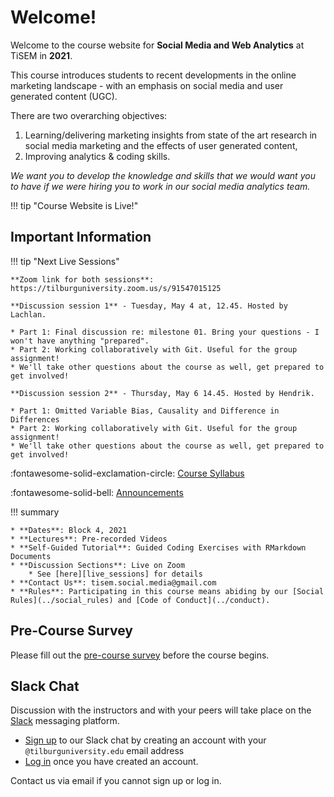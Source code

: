 # Welcome!

Welcome to the course website for **Social Media and Web Analytics** at TiSEM in **2021**.

This course introduces students to recent developments in the online marketing landscape - with an emphasis on social media and user generated content (UGC).

There are two overarching objectives:

1. Learning/delivering marketing insights from state of the art research in social media marketing and the effects of user generated content,
2. Improving analytics & coding skills.

 *We want you to develop the knowledge and skills that we would want you to have if we were hiring you to work in our social media analytics team.*

<!-- !!! bug "Site Under Development"

    We are currently developing this site in the lead up to the 2021 start date in April.
    
    **Please check back in closer to April 12, 2021 to find the most up to date information.** -->

!!! tip "Course Website is Live!"


## Important Information

!!! tip "Next Live Sessions"

    **Zoom link for both sessions**: https://tilburguniversity.zoom.us/s/91547015125

    **Discussion session 1** - Tuesday, May 4 at, 12.45. Hosted by Lachlan.
    
    * Part 1: Final discussion re: milestone 01. Bring your questions - I won't have anything "prepared".
    * Part 2: Working collaboratively with Git. Useful for the group assignment!
    * We'll take other questions about the course as well, get prepared to get involved!

    **Discussion session 2** - Thursday, May 6 14.45. Hosted by Hendrik.
    
    * Part 1: Omitted Variable Bias, Causality and Difference in Differences
    * Part 2: Working collaboratively with Git. Useful for the group assignment!
    * We'll take other questions about the course as well, get prepared to get involved!

:fontawesome-solid-exclamation-circle: [Course Syllabus](assets/syllabus.pdf)

:fontawesome-solid-bell: [Announcements](./announcements)

!!! summary

    * **Dates**: Block 4, 2021
    * **Lectures**: Pre-recorded Videos
    * **Self-Guided Tutorial**: Guided Coding Exercises with RMarkdown Documents
    * **Discussion Sections**: Live on Zoom
        * See [here][live_sessions] for details
    * **Contact Us**: tisem.social.media@gmail.com
    * **Rules**: Participating in this course means abiding by our [Social Rules](../social_rules) and [Code of Conduct](../conduct).

## Pre-Course Survey

<!-- We will post a short survey that we expect participants to complete closer to the course start date. -->
Please fill out the [pre-course survey](https://forms.gle/sqqjx1kmasjH8QHJ7) before the course begins.

## Slack Chat

Discussion with the instructors and with your peers will take place on the [Slack](https://slack.com/) messaging platform.

* [Sign up](https://tisem-smwa.slack.com/signup#/) to our Slack chat by creating an account with your `@tilburguniversity.edu` email address
* [Log in](https://tisem-smwa.slack.com/) once you have created an account.

Contact us via email if you cannot sign up or log in.

[live_sessions]: https://docs.google.com/document/d/1kRD6murXaRM9hjMt6W2XJPU7EAfs-INRPGpUVWfNLos/edit?usp=sharing
